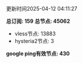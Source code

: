 更新时间2025-04-12 04:11:27

**总订阅: 159**
**总节点: 45062**
- vless节点: 13883
- hysteria2节点: 3

**google ping有效节点: 430**
